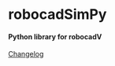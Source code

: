 # robocadSimPy

#### Python library for robocadV  
[Changelog](https://github.com/Soft-V/robocadSimPy/blob/main/CHANGELOG.md)
